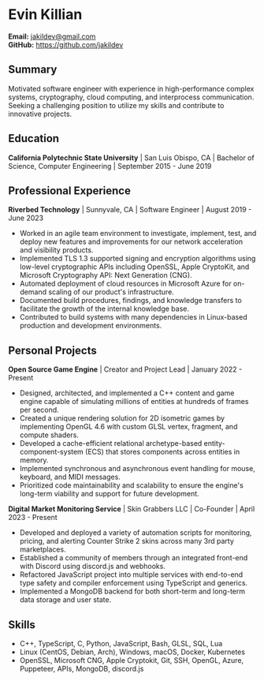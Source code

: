 # Evin Killian
**Email:** jakildev@gmail.com\
**GitHub:** https://github.com/jakildev

## Summary
Motivated software engineer with experience in high-performance complex systems, cryptography, cloud computing, and interprocess communication. Seeking a challenging position to utilize my skills and contribute to innovative projects.

## Education
**California Polytechnic State University** | San Luis Obispo, CA | Bachelor of Science, Computer Engineering | September 2015 - June 2019

## Professional Experience
**Riverbed Technology**  |  Sunnyvale, CA  |  Software Engineer  |  August 2019 - June 2023
- Worked in an agile team environment to investigate, implement, test, and deploy new features and improvements for our network acceleration and visibility products.
- Implemented TLS 1.3 supported signing and encryption algorithms using low-level cryptographic APIs including OpenSSL, Apple CryptoKit, and Microsoft Cryptography API: Next Generation (CNG).
- Automated deployment of cloud resources in Microsoft Azure for on-demand scaling of our product's infrastructure.
- Documented build procedures, findings, and knowledge transfers to facilitate the growth of the internal knowledge base.
- Contributed to build systems with many dependencies in Linux-based production and development environments.

## Personal Projects
**Open Source Game Engine**  |  Creator and Project Lead  | January 2022 - Present
- Designed, architected, and implemented a C++ content and game engine capable of simulating millions of entities at hundreds of frames per second.
- Created a unique rendering solution for 2D isometric games by implementing OpenGL 4.6 with custom GLSL vertex, fragment, and compute shaders.
- Developed a cache-efficient relational archetype-based entity-component-system (ECS) that stores components across entities in memory.
- Implemented synchronous and asynchronous event handling for mouse, keyboard, and MIDI messages.
- Prioritized code maintainability and scalability to ensure the engine's long-term viability and support for future development.

**Digital Market Monitoring Service** | Skin Grabbers LLC | Co-Founder | April 2023 - Present
- Developed and deployed a variety of automation scripts for monitoring, pricing, and alerting Counter Strike 2 skins across many 3rd party marketplaces.
- Established a community of members through an integrated front-end with Discord using discord.js and webhooks.
- Refactored JavaScript project into multiple services with end-to-end type safety and compiler enforcement using TypeScript and generics.
- Implemented a MongoDB backend for both short-term and long-term data storage and user state.

## Skills
- C++, TypeScript, C, Python, JavaScript, Bash, GLSL, SQL, Lua
- Linux (CentOS, Debian, Arch), Windows, macOS, Docker, Kubernetes
- OpenSSL, Microsoft CNG, Apple Cryptokit, Git, SSH, OpenGL, Azure, Puppeteer, APIs, MongoDB, discord.js
